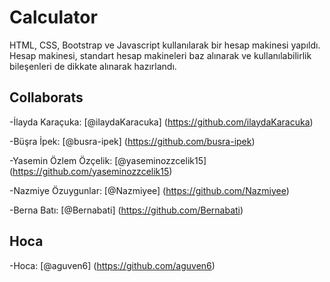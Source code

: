 # Calculator
HTML, CSS, Bootstrap ve Javascript kullanılarak bir hesap makinesi yapıldı. 
Hesap makinesi, standart hesap makineleri baz alınarak ve kullanılabilirlik bileşenleri de dikkate alınarak hazırlandı. 

## Collaborats
-İlayda Karaçuka:  [@ilaydaKaracuka] (https://github.com/ilaydaKaracuka)  

-Büşra İpek:  [@busra-ipek] (https://github.com/busra-ipek)

-Yasemin Özlem Özçelik:  [@yaseminozzcelik15] (https://github.com/yaseminozzcelik15)

-Nazmiye Özuygunlar:  [@Nazmiyee] (https://github.com/Nazmiyee)

-Berna Batı:  [@Bernabati] (https://github.com/Bernabati)

## Hoca
-Hoca:  [@aguven6] (https://github.com/aguven6)
